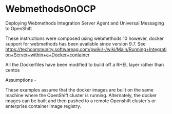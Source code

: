 # WebmethodsOnOCP
Deploying Webmethods Integration Server Agent and Universal Messaging to OpenShift

These instructions were composed using webmethods 10 however, docker support for webmethods has been available since version  9.7. See https://techcommunity.softwareag.com/pwiki/-/wiki/Main/Running+Integration+Server+within+a+Docker+container

All the Dockerfiles have been modified to build off a RHEL layer rather than centos

Assumptions - 

These examples assume that the docker images are built on the same machine where the OpenShift cluster is running. Alternately,  the docker images can be built and then pushed to a remote Openshift cluster's or enterprise container image registry. 

